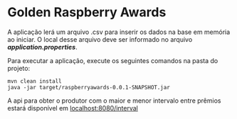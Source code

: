 # Golden Raspberry Awards

A aplicação lerá um arquivo .csv para inserir os dados na base em memória ao iniciar. O local desse arquivo deve ser informado no arquivo **_application.properties_**.

Para executar a aplicação, execute os seguintes comandos na pasta do projeto:
```
mvn clean install
java -jar target/raspberryawards-0.0.1-SNAPSHOT.jar
```
A api para obter o produtor com o maior e menor intervalo entre prêmios estará disponível em [localhost:8080/interval](http://localhost:8080/interval)
